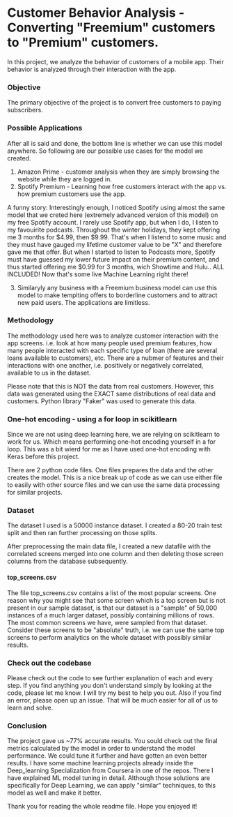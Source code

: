 # Customer Behavior Analysis - Converting "Freemium" customers to "Premium" customers. 

In this project, we analyze the behavior of customers of a mobile app. Their behavior is analyzed through their interaction with the app.

### Objective
The primary objective of the project is to convert free customers to paying subscribers.

### Possible Applications 
After all is said and done, the bottom line is whether we can use this model anywhere. So following are our possible use cases for the model we created.

1. Amazon Prime - customer analysis when they are simply browsing the website while they are logged in.
2. Spotify Premium - Learning how free customers interact with the app vs. how premium customers use the app. 

A funny story: Interestingly enough, I noticed Spotify using almost the same model that we creted here (extremely advanced version of this model) on my free Spotify account. I rarely use Spotify app, but when I do, I listen to my favouirite podcasts. Throughout the winter holidays, they kept offering me 3 months for $4.99, then $9.99. That's when I listend to some music and they must have gauged my lifetime customer value to be "X" and therefore gave me that offer. But when I started to listen to Podcasts more, Spotify must have guessed my lower future impact on their premium content, and thus started offering me $0.99 for 3 months, wich Showtime and Hulu.. ALL INCLUDED! Now that's some live Machine Learning right there!

3. Similaryly any business with a Freemium business model can use this model to make templting offers to borderline customers and to attract new paid users. The applications are limitless.

### Methodology
The methodology used here was to analyze customer interaction with the app screens. i.e. look at how many people used premium features, how many people interacted with each specific type of loan (there are several loans available to customers), etc. There are a nubmer of features and their interactions with one another, i.e. positively or negatively correlated, available to us in the dataset.

Please note that this is NOT the data from real customers. However, this data was generated using the EXACT same distributions of real data and customers. Python library "Faker" was used to generate this data.

### One-hot encoding - using a for loop in scikitlearn
Since we are not using deep learning here, we are relying on scikitlearn to work for us. Which means performing one-hot encoding yourself in a for loop. This was a bit wierd for me as I have used one-hot encoding with Keras before this project. 

There are 2 python code files. One files prepares the data and the other creates the model. This is a nice break up of code as we can use either file to easily with other source files and we can use the same data processing for similar projects.

### Dataset
The dataset I used is a 50000 instance dataset. I created a 80-20 train test split and then ran further processing on those splits.

After preprocessing the main data file, I created a new datafile with the correlated screens merged into one column and then deleting those screen columns from the database subsequently.

#### top_screens.csv
The file top_screens.csv contains a list of the most popular screens. One reason why you might see that some screen which is a top screen but is not present in our sample dataset, is that our dataset is a "sample" of 50,000 instances of a much larger dataset, possibly containing millions of rows. The most common screens we have, were sampled from that dataset. Consider these screens to be "absolute" truth, i.e. we can use the same top screens to perform analytics on the whole dataset with possibly similar results.

### Check out the codebase

Please check out the code to see further explanation of each and every step. If you find anything you don't understand simply by looking at the code, please let me know. I will try my best to help you out. Also if you find an error, please open up an issue. That will be much easier for all of us to learn and solve.

### Conclusion
The project gave us ~77% accurate results. You sould check out the final metrics calculated by the model in order to understand the model performance. We could tune it further and have gotten an even better results. I have some machine learning projects already inside the Deep_learning Specialization from Coursera in one of the repos. There I have explained ML model tuning in detail. Although those solutions are specifically for Deep Learning, we can apply "similar" techniques, to this model as well and make it better.

Thank you for reading the whole readme file. Hope you enjoyed it!




